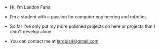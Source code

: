 - Hi, I’m Landon Faris
- I’m a student with a passion for computer engineering and robotics
- So far I've only put my more polished projects on here or projects that I didn't develop alone


- You can contact me at larobis4@gmail.com
